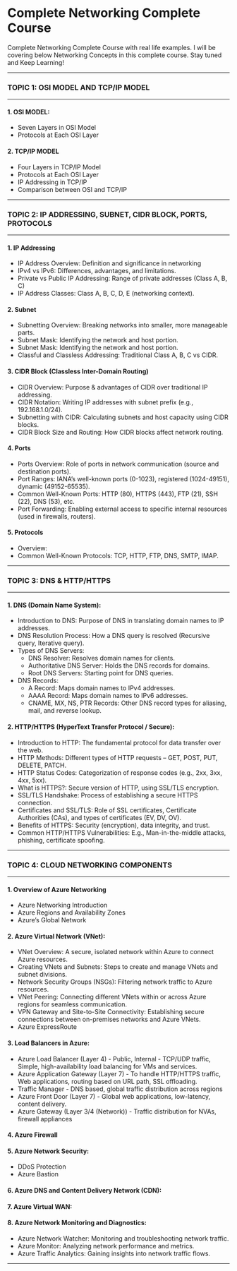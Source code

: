 # Complete Networking Complete Course 
Complete Networking Complete Course with real life examples. I will be covering below Networking Concepts in this complete course. Stay tuned and Keep Learning!
<hr>

### TOPIC 1: OSI MODEL AND TCP/IP MODEL  <hr>

 #### 1. OSI MODEL:
 - Seven Layers in OSI Model
 - Protocols at Each OSI Layer

 #### 2. TCP/IP MODEL 

 - Four Layers in TCP/IP Model
 - Protocols at Each OSI Layer
 - IP Addressing in TCP/IP
 - Comparison between OSI and TCP/IP
<hr>

### TOPIC 2: IP ADDRESSING, SUBNET, CIDR BLOCK, PORTS, PROTOCOLS <hr>

#### 1. IP Addressing
- IP Address Overview: Definition and significance in networking
- IPv4 vs IPv6: Differences, advantages, and limitations.
- Private vs Public IP Addressing: Range of private addresses (Class A, B, C)
- IP Address Classes: Class A, B, C, D, E (networking context).

#### 2. Subnet
- Subnetting Overview: Breaking networks into smaller, more manageable parts.
- Subnet Mask: Identifying the network and host portion.
- Subnet Mask: Identifying the network and host portion.
- Classful and Classless Addressing: Traditional Class A, B, C vs CIDR.

#### 3. CIDR Block (Classless Inter-Domain Routing)
- CIDR Overview: Purpose & advantages of CIDR over traditional IP addressing.
- CIDR Notation: Writing IP addresses with subnet prefix (e.g., 192.168.1.0/24).
- Subnetting with CIDR: Calculating subnets and host capacity using CIDR blocks.
- CIDR Block Size and Routing: How CIDR blocks affect network routing.

#### 4. Ports
- Ports Overview: Role of ports in network communication (source and destination ports).
- Port Ranges: IANA’s well-known ports (0-1023), registered (1024-49151), dynamic (49152-65535).
- Common Well-Known Ports: HTTP (80), HTTPS (443), FTP (21), SSH (22), DNS (53), etc.
- Port Forwarding: Enabling external access to specific internal resources (used in firewalls, routers).

#### 5. Protocols
 - Overview:
 - Common Well-Known Protocols: TCP, HTTP, FTP, DNS, SMTP, IMAP.
<hr>

### TOPIC 3: DNS & HTTP/HTTPS <hr>

#### 1. DNS (Domain Name System):
- Introduction to DNS: Purpose of DNS in translating domain names to IP
   addresses.
- DNS Resolution Process: How a DNS query is resolved (Recursive query, Iterative query).
 - Types of DNS Servers:
   	- DNS Resolver: Resolves domain names for clients.
   	- Authoritative DNS Server: Holds the DNS records for domains.
   	- Root DNS Servers: Starting point for DNS queries.
- DNS Records:
  - A Record: Maps domain names to IPv4 addresses.
  - AAAA Record: Maps domain names to IPv6 addresses.
  - CNAME, MX, NS, PTR Records: Other DNS record types for aliasing, mail, and reverse lookup.

#### 2. HTTP/HTTPS (HyperText Transfer Protocol / Secure):
- Introduction to HTTP: The fundamental protocol for data transfer over the web.
- HTTP Methods: Different types of HTTP requests – GET, POST, PUT, DELETE, PATCH.
- HTTP Status Codes: Categorization of response codes (e.g., 2xx, 3xx, 4xx, 5xx).
- What is HTTPS?: Secure version of HTTP, using SSL/TLS encryption.
- SSL/TLS Handshake: Process of establishing a secure HTTPS connection.
- Certificates and SSL/TLS: Role of SSL certificates, Certificate Authorities (CAs), and types of certificates (EV, DV, OV).
- Benefits of HTTPS: Security (encryption), data integrity, and trust.
- Common HTTP/HTTPS Vulnerabilities: E.g., Man-in-the-middle attacks, phishing, certificate spoofing.
<hr>

### TOPIC 4: CLOUD NETWORKING COMPONENTS <hr>

#### 1. Overview of Azure Networking
  - Azure Networking Introduction
  - Azure Regions and Availability Zones
  - Azure’s Global Network

#### 2. Azure Virtual Network (VNet):
  - VNet Overview: A secure, isolated network within Azure to connect Azure resources.
  - Creating VNets and Subnets: Steps to create and manage VNets and subnet divisions.
  - Network Security Groups (NSGs): Filtering network traffic to Azure resources.
  - VNet Peering: Connecting different VNets within or across Azure regions for seamless communication.
  - VPN Gateway and Site-to-Site Connectivity: Establishing secure connections between on-premises networks and Azure VNets.
  - Azure ExpressRoute

#### 3. Load Balancers in Azure: 
  - Azure Load Balancer (Layer 4) - Public, Internal - TCP/UDP traffic, Simple, high-availability load balancing for VMs and services.
  - Azure Application Gateway (Layer 7) - To handle HTTP/HTTPS traffic, Web applications, routing based on URL path, SSL offloading.
  - Traffic Manager - DNS based, global traffic distribution across regions
  - Azure Front Door (Layer 7) - Global web applications, low-latency, content delivery.
  - Azure Gateway (Layer 3/4 (Network)) - Traffic distribution for NVAs, firewall appliances

#### 4. Azure Firewall
#### 5. Azure Network Security: 
  - DDoS Protection
  - Azure Bastion
#### 6. Azure DNS and Content Delivery Network (CDN):
#### 7. Azure Virtual WAN:
#### 8. Azure Network Monitoring and Diagnostics:
  - Azure Network Watcher: Monitoring and troubleshooting network traffic.
  - Azure Monitor: Analyzing network performance and metrics.
  - Azure Traffic Analytics: Gaining insights into network traffic flows.
<hr>
